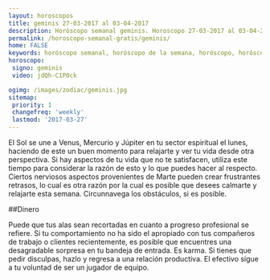 ```yaml
---
layout: horoscopos
title: geminis 27-03-2017 al 03-04-2017 
description: Horóscopo semanal geminis. Horoscopo 27-03-2017 al 03-04-2017. Horoscopos univision gratis
permalink: /horoscopo-semanal-gratis/geminis/
home: FALSE
keywords: horóscopo semanal, horóscopo de la semana, horóscopo, horóscopo gratis,horóscopos, horóscopo esperanza gracia, horoscopos geminis la semana, horóscopos gratis, Tarot, Astrologia, Zodíaco, geminis, horoscopo gratis
horoscopo:
 signo: geminis
 video: jdQh-C1P0ck

ogimg: /images/zodiac/geminis.jpg
sitemap:
 priority: 1
 changefreq: 'weekly'
 lastmod: '2017-03-27'
---
```



El Sol se une a Venus, Mercurio y Júpiter en tu sector espiritual el lunes, haciendo de este un buen momento para relajarte y ver tu vida desde otra perspectiva. Si hay aspectos de tu vida que no te satisfacen, utiliza este tiempo para considerar la razón de esto y lo que puedes hacer al respecto. Ciertos nerviosos aspectos provenientes de Marte pueden crear frustrantes retrasos, lo cual es otra razón por la cual es posible que desees calmarte y relajarte esta semana. Circunnavega los obstáculos, si es posible.

##Dinero

Puede que tus alas sean recortadas en cuanto a progreso profesional se refiere. Si tu comportamiento no ha sido el apropiado con tus compañeros de trabajo o clientes recientemente, es posible que encuentres una desagradable sorpresa en tu bandeja de entrada. Es karma. Si tienes que pedir disculpas, hazlo y regresa a una relación productiva. El efectivo sigue a tu voluntad de ser un jugador de equipo.